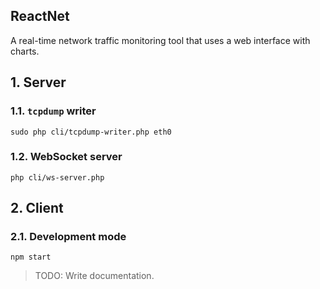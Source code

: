 ## ReactNet

A real-time network traffic monitoring tool that uses a web interface with charts.

## 1. Server

### 1.1. `tcpdump` writer

    sudo php cli/tcpdump-writer.php eth0

### 1.2. WebSocket server

    php cli/ws-server.php

## 2. Client

### 2.1. Development mode

    npm start

> TODO: Write documentation.
